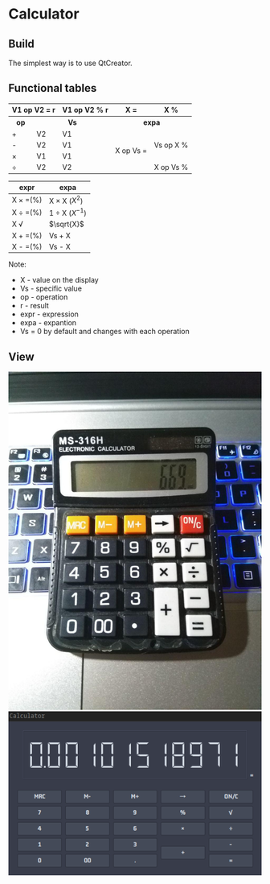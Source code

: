 # Calculator

## Build
The simplest way is to use QtCreator.

## Functional tables
<table>
<tr><th colspan=2> V1 op V2 = r	<th> V1 op V2 % r <th>           X =       <th>           X %
<tr><th> op <th colspan=2> Vs                     <th colspan=2> expa 
<tr><td> +  <td> V2             <td> V1           <td rowspan=4> X op Vs = <td rowspan=3> Vs op X %
<tr><td> -  <td> V2             <td> V1
<tr><td> ×  <td> V1             <td> V1
<tr><td> ÷  <td> V2             <td> V2                                    <td>           X op Vs %
</table>

| expr     | expa             |
| -------- | ---------------- |
| X × =(%) | X × X ($X^{2}$)  |
| X ÷ =(%) | 1 ÷ X ($X^{-1}$) |
| X √      | $\sqrt{X}$       |
| X + =(%) | Vs + X           |
| X - =(%) | Vs - X           |

Note:

- X - value on the display
- Vs - specific value
- op - operation
- r - result
- expr - expression
- expa - expantion
- Vs = 0 by default and changes with each operation

## View
![photo](https://github.com/vpunch/Calculator/blob/master/imgs/photo.jpg)
![screenshot](https://github.com/vpunch/Calculator/blob/master/imgs/screenshot.png)
